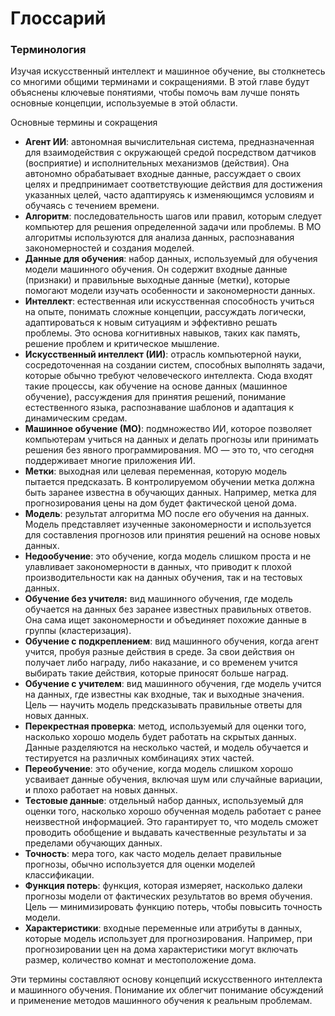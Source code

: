 # Глоссарий

### Терминология&#x20;

Изучая искусственный интеллект и машинное обучение, вы столкнетесь со многими общими терминами и сокращениями. В этой главе будут объяснены ключевые понятиями, чтобы помочь вам лучше понять основные концепции, используемые  в этой области.

Основные термины и сокращения

* **Агент ИИ**: автономная вычислительная система, предназначенная для взаимодействия с окружающей средой посредством датчиков (восприятие) и исполнительных механизмов (действия). Она автономно обрабатывает входные данные, рассуждает о своих целях и предпринимает соответствующие действия для достижения указанных целей, часто адаптируясь к изменяющимся условиям и обучаясь с течением времени.
* **Алгоритм**: последовательность шагов или правил, которым следует компьютер для решения определенной задачи или проблемы. В МО алгоритмы используются для анализа данных, распознавания закономерностей и создания моделей.&#x20;
* **Данные для обучения**: набор данных, используемый для обучения модели машинного обучения. Он содержит входные данные (признаки) и правильные выходные данные (метки), которые помогают модели изучать особенности и закономерности данных.
* **Интеллект**: естественная или искусственная способность учиться на опыте, понимать сложные концепции, рассуждать логически, адаптироваться к новым ситуациям и эффективно решать проблемы. Это основа когнитивных навыков, таких как память, решение проблем и критическое мышление.
* **Искусственный интеллект (ИИ)**: отрасль компьютерной науки, сосредоточенная на создании систем, способных выполнять задачи, которые обычно требуют человеческого интеллекта. Сюда входят такие процессы, как обучение на основе данных (машинное обучение), рассуждения для принятия решений, понимание естественного языка, распознавание шаблонов и адаптация к динамическим средам.
* **Машинное обучение (МО)**: подмножество ИИ, которое позволяет компьютерам учиться на данных и делать прогнозы или принимать решения без явного программирования. МО — это то, что сегодня поддерживает многие приложения ИИ.
* **Метки**: выходная или целевая переменная, которую модель пытается предсказать. В контролируемом обучении метка должна быть заранее известна в обучающих данных. Например, метка для прогнозирования цены на дом будет фактической ценой дома.
* **Модель**: результат алгоритма МО после его обучения на данных. Модель представляет изученные закономерности и используется для составления прогнозов или принятия решений на основе новых данных.
* **Недообучение**: это обучение, когда модель слишком проста и не улавливает закономерности в данных, что приводит к плохой производительности как на данных обучения, так и на тестовых данных.
* **Обучение без учителя:** вид машинного обучения, где модель обучается на данных без заранее известных правильных ответов. Она сама ищет закономерности и объединяет похожие данные в группы (кластеризация).
* **Обучение с подкреплением**: вид машинного обучения, когда агент учится, пробуя разные действия в среде. За свои действия он получает либо награду, либо наказание, и со временем учится выбирать такие действия, которые приносят больше наград.
* **Обучение с учителем**: вид машинного обучения, где модель учится на данных, где известны как входные, так и выходные значения. Цель — научить модель предсказывать правильные ответы для новых данных.
* **Перекрестная проверка**: метод, используемый для оценки того, насколько хорошо модель будет работать на скрытых данных. Данные разделяются на несколько частей, и модель обучается и тестируется на различных комбинациях этих частей.
* **Переобучение**: это обучение, когда модель слишком хорошо усваивает данные обучения, включая шум или случайные вариации, и плохо работает на новых данных.&#x20;
* **Тестовые данные**: отдельный набор данных, используемый для оценки того, насколько хорошо обученная модель работает с ранее неизвестной информацией. Это гарантирует то, что модель сможет проводить обобщение и выдавать качественные результаты и за пределами обучающих данных.
* **Точность**: мера того, как часто модель делает правильные прогнозы, обычно используется для оценки моделей классификации.
* **Функция потерь**: функция, которая измеряет, насколько далеки прогнозы модели от фактических результатов во время обучения. Цель — минимизировать функцию потерь, чтобы повысить точность модели.&#x20;
* **Характеристики**: входные переменные или атрибуты в данных, которые модель использует для прогнозирования. Например, при прогнозировании цен на дома характеристики могут включать размер, количество комнат и местоположение дома.&#x20;

Эти термины составляют основу концепций искусственного интеллекта и машинного обучения. Понимание их облегчит понимание обсуждений и применение методов машинного обучения к реальным проблемам.

